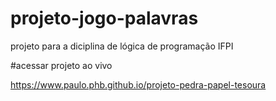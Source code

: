 # projeto-jogo-palavras
projeto para a diciplina de lógica de programação IFPI

#acessar projeto ao vivo

https://www.paulo.phb.github.io/projeto-pedra-papel-tesoura
